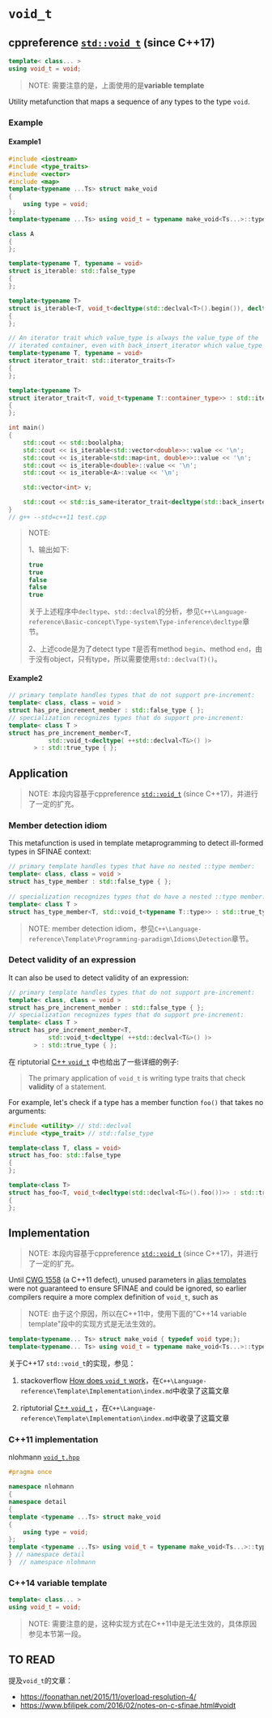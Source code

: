# `void_t`



## cppreference [`std::void_t`](https://en.cppreference.com/w/cpp/types/void_t) (since C++17)



```c++
template< class... >
using void_t = void;
```

> NOTE:  需要注意的是，上面使用的是**variable template**

Utility metafunction that maps a sequence of any types to the type `void`.



### Example

#### Example1

```C++
#include <iostream>
#include <type_traits>
#include <vector>
#include <map>
template<typename ...Ts> struct make_void
{
	using type = void;
};
template<typename ...Ts> using void_t = typename make_void<Ts...>::type;

class A
{
};

template<typename T, typename = void>
struct is_iterable: std::false_type
{
};

template<typename T>
struct is_iterable<T, void_t<decltype(std::declval<T>().begin()), decltype(std::declval<T>().end())>> : std::true_type
{
};

// An iterator trait which value_type is always the value_type of the
// iterated container, even with back_insert_iterator which value_type is void
template<typename T, typename = void>
struct iterator_trait: std::iterator_traits<T>
{
};

template<typename T>
struct iterator_trait<T, void_t<typename T::container_type>> : std::iterator_traits<typename T::container_type::iterator>
{
};

int main()
{
	std::cout << std::boolalpha;
	std::cout << is_iterable<std::vector<double>>::value << '\n';
	std::cout << is_iterable<std::map<int, double>>::value << '\n';
	std::cout << is_iterable<double>::value << '\n';
	std::cout << is_iterable<A>::value << '\n';

	std::vector<int> v;

	std::cout << std::is_same<iterator_trait<decltype(std::back_inserter(v))>::value_type, iterator_trait<decltype(v.cbegin())>::value_type>::value << '\n';
}
// g++ --std=c++11 test.cpp

```

> NOTE: 
>
> 1、输出如下:
>
> ```C++
> true
> true
> false
> false
> true
> 
> ```
>
> 关于上述程序中`decltype`、`std::declval`的分析，参见`C++\Language-reference\Basic-concept\Type-system\Type-inference\decltype`章节。
>
> 2、上述code是为了detect type `T`是否有method `begin`、method `end`，由于没有object，只有type，所以需要使用`std::declva(T)()`。



#### Example2



```C++
// primary template handles types that do not support pre-increment:
template< class, class = void >
struct has_pre_increment_member : std::false_type { };
// specialization recognizes types that do support pre-increment:
template< class T >
struct has_pre_increment_member<T,
           std::void_t<decltype( ++std::declval<T&>() )>
       > : std::true_type { };
```









## Application

> NOTE: 本段内容基于cppreference [`std::void_t`](https://en.cppreference.com/w/cpp/types/void_t) (since C++17)，并进行了一定的扩充。

### Member detection idiom

This metafunction is used in template metaprogramming to detect ill-formed types in SFINAE context:

```C++
// primary template handles types that have no nested ::type member:
template< class, class = void >
struct has_type_member : std::false_type { };
 
// specialization recognizes types that do have a nested ::type member:
template< class T >
struct has_type_member<T, std::void_t<typename T::type>> : std::true_type { };
```

> NOTE: member detection idiom，参见`C++\Language-reference\Template\Programming-paradigm\Idioms\Detection`章节。



### Detect validity of an expression

It can also be used to detect validity of an expression:

```C++
// primary template handles types that do not support pre-increment:
template< class, class = void >
struct has_pre_increment_member : std::false_type { };
// specialization recognizes types that do support pre-increment:
template< class T >
struct has_pre_increment_member<T,
           std::void_t<decltype( ++std::declval<T&>() )>
       > : std::true_type { };
```



在 riptutorial [C++ `void_t`](https://riptutorial.com/cplusplus/example/3778/void-t) 中也给出了一些详细的例子: 

> The primary application of `void_t` is writing type traits that check **validity** of a statement. 

For example, let's check if a type has a member function `foo()` that takes no arguments:

```c++
#include <utility> // std::declval
#include <type_trait> // std::false_type

template<class T, class = void>
struct has_foo: std::false_type
{
};

template<class T>
struct has_foo<T, void_t<decltype(std::declval<T&>().foo())>> : std::true_type
{
};
```



## Implementation

> NOTE: 本段内容基于cppreference [`std::void_t`](https://en.cppreference.com/w/cpp/types/void_t) (since C++17)，并进行了一定的扩充。

Until [CWG 1558](https://wg21.cmeerw.net/cwg/issue1558) (a C++11 defect), unused parameters in [alias templates](https://en.cppreference.com/w/cpp/language/type_alias) were not guaranteed to ensure SFINAE and could be ignored, so earlier compilers require a more complex definition of `void_t`, such as

> NOTE: 由于这个原因，所以在C++11中，使用下面的"C++14 variable template"段中的实现方式是无法生效的。

```C++
template<typename... Ts> struct make_void { typedef void type;};
template<typename... Ts> using void_t = typename make_void<Ts...>::type;
```

关于C++17 `std::void_t`的实现，参见：

1) stackoverflow [How does `void_t` work](https://stackoverflow.com/questions/27687389/how-does-void-t-work)，在`C++\Language-reference\Template\Implementation\index.md`中收录了这篇文章

2) riptutorial [C++ `void_t`](https://riptutorial.com/cplusplus/example/3778/void-t) ，在`C++\Language-reference\Template\Implementation\index.md`中收录了这篇文章



### C++11 implementation

nlohmann [`void_t.hpp`](https://github.com/nlohmann/json/blob/develop/include/nlohmann/detail/meta/void_t.hpp) 

```C++
#pragma once

namespace nlohmann
{
namespace detail
{
template <typename ...Ts> struct make_void
{
    using type = void;
};
template <typename ...Ts> using void_t = typename make_void<Ts...>::type;
} // namespace detail
}  // namespace nlohmann

```





### C++14 variable template

```C++
template< class... >
using void_t = void;
```

> NOTE: 需要注意的是，这种实现方式在C++11中是无法生效的，具体原因参见本节第一段。



## TO READ

提及`void_t`的文章：

- https://foonathan.net/2015/11/overload-resolution-4/
- https://www.bfilipek.com/2016/02/notes-on-c-sfinae.html#voidt


